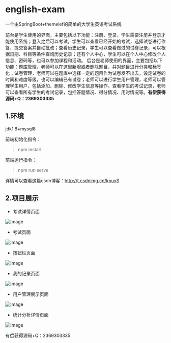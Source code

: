 # english-exam
一个由SpringBoot+themelef的简单的大学生英语考试系统

前台是学生使用的界面，主要包括以下功能：注册、登录，学生需要注册并登录才能使用系统；登入之后可以考试，学生可以查看已经开始的考试，选择试卷进行作答，提交答案并自动批改；查看历史记录，学生可以查看做过的试卷记录，可以根据日期、科目等条件查询历史记录；还有个人中心，学生可以在个人中心修改个人信息、密码等，也可以参加课程和活动。
后台是老师使用的界面，主要包括以下功能：题库管理，老师可以在这里新增或者删除题目，并对题目进行分类和标签化；试卷管理，老师可以在题库中选择一定的题目作为试卷发不出去，设定试卷的时间和难度等级，也可以编辑已有试卷；老师可以进行学生用户管理，老师可以管理学生用户，包括添加、删除、修改学生信息等操作。查看学生的考试记录，老师可以查看所有学生的考试记录，包括答题情况、得分情况、用时情况等。**有偿获得源码+Q：2369303335**


## 1.环境
jdk1.8+mysql8

前端初始化指令：
> npm install

前端运行指令：
> npm run serve

详情可以查看这篇csdn博客：http://t.csdnimg.cn/kpuxS

## 2.项目展示
+ 考试详情页面

![image](https://github.com/luocong-shuaige/english-exam/assets/85004172/d6af9968-f689-4158-a752-0e27f7e10bcf)

+ 考试页面

![image](https://github.com/luocong-shuaige/english-exam/assets/85004172/4c7066c5-8b90-40a2-9b82-36111f1d5580)

+ 按钮栏页面

![image](https://github.com/luocong-shuaige/english-exam/assets/85004172/7e8e9cc9-56e7-4e2e-bfc3-09c03463977f)

+ 我的记录页面

![image](https://github.com/luocong-shuaige/english-exam/assets/85004172/2d31cc64-1d3e-4d30-b59d-c065527977d7)

+ 用户管理展示页面

![image](https://github.com/luocong-shuaige/english-exam/assets/85004172/ad88ad4f-8507-45de-b34d-60696bec6153)

+ 统计分析详情页面

![image](https://github.com/luocong-shuaige/english-exam/assets/85004172/b65b360a-3b6f-4926-af87-ee7fa438a50e)


有偿获得源码+Q：2369303335
